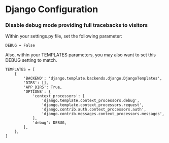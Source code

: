 # Django Configuration
    
### Disable debug mode providing full tracebacks to visitors

Within your settings.py file, set the following parameter:

    DEBUG = False

Also, within your TEMPLATES parameters, you may also want to set this DEBUG setting to match. 

    TEMPLATES = [
        {
            'BACKEND': 'django.template.backends.django.DjangoTemplates',
            'DIRS': [],
            'APP_DIRS': True,
            'OPTIONS': {
                'context_processors': [
                    'django.template.context_processors.debug',
                    'django.template.context_processors.request',
                    'django.contrib.auth.context_processors.auth',
                    'django.contrib.messages.context_processors.messages',
                ],
                'debug': DEBUG,
            },
        },
    ]
